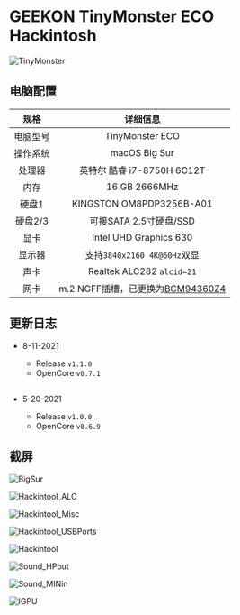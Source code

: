 # GEEKON TinyMonster ECO Hackintosh

![TinyMonster](ScreenShots/TinyMonster.png)

## 电脑配置

|   规格   |                           详细信息                           |
| :------: | :----------------------------------------------------------: |
| 电脑型号 |                       TinyMonster ECO                        |
| 操作系统 |                        macOS Big Sur                         |
|  处理器  |                  英特尔 酷睿 i7-8750H 6C12T                  |
|   内存   |                        16 GB 2666MHz                         |
|  硬盘1   |                   KINGSTON OM8PDP3256B-A01                   |
| 硬盘2/3  |                    可接SATA 2.5寸硬盘/SSD                    |
|   显卡   |                    Intel UHD Graphics 630                    |
|  显示器  |                 支持`3840x2160 4K@60Hz`双显                  |
|   声卡   |                  Realtek ALC282 `alcid=21`                   |
|   网卡   | m.2 NGFF插槽，已更换为[BCM94360Z4](https://blog.daliansky.net/uploads/WeChatandShop.png) |

## 更新日志

- 8-11-2021

  - Release `v1.1.0`
  - OpenCore `v0.7.1`

  ##

- 5-20-2021
  
  - Release `v1.0.0`
  - OpenCore `v0.6.9`

## 截屏

![BigSur](ScreenShots/BigSur.png)

![Hackintool_ALC](ScreenShots/Hackintool_ALC.png)

![Hackintool_Misc](ScreenShots/Hackintool_Misc.png)

![Hackintool_USBPorts](ScreenShots/Hackintool_USBPorts.png)

![Hackintool](ScreenShots/Hackintool.png)

![Sound_HPout](ScreenShots/Sound_HPout.png)

![Sound_MINin](ScreenShots/Sound_MINin.png)

![IGPU](ScreenShots/IGPU.png)


